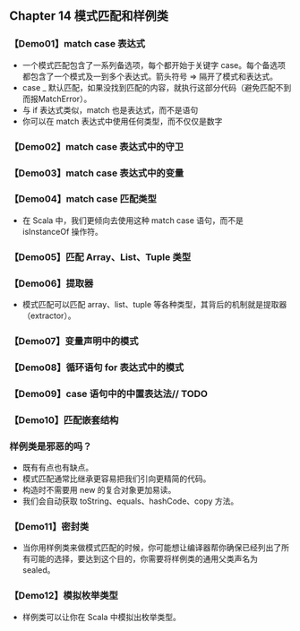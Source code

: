 ## Chapter 14 模式匹配和样例类

### 【Demo01】match case 表达式

- 一个模式匹配包含了一系列备选项，每个都开始于关键字 case。每个备选项都包含了一个模式及一到多个表达式。箭头符号 => 隔开了模式和表达式。
- case _ 默认匹配，如果没找到匹配的内容，就执行这部分代码（避免匹配不到而报MatchError）。
- 与 if 表达式类似，match 也是表达式，而不是语句
- 你可以在 match 表达式中使用任何类型，而不仅仅是数字

### 【Demo02】match case 表达式中的守卫

### 【Demo03】match case 表达式中的变量

### 【Demo04】match case 匹配类型

- 在 Scala 中，我们更倾向去使用这种 match case 语句，而不是 isInstanceOf 操作符。

### 【Demo05】匹配 Array、List、Tuple 类型

### 【Demo06】提取器

- 模式匹配可以匹配 array、list、tuple 等各种类型，其背后的机制就是提取器（extractor）。

### 【Demo07】变量声明中的模式

### 【Demo08】循环语句 for 表达式中的模式

### 【Demo09】case 语句中的中置表达法// TODO

### 【Demo10】匹配嵌套结构

### 样例类是邪恶的吗？

- 既有有点也有缺点。
- 模式匹配通常比继承更容易把我们引向更精简的代码。
- 构造时不需要用 new 的复合对象更加易读。
- 我们会自动获取 toString、equals、hashCode、copy 方法。

### 【Demo11】密封类

- 当你用样例类来做模式匹配的时候，你可能想让编译器帮你确保已经列出了所有可能的选择，要达到这个目的，你需要将样例类的通用父类声名为 sealed。

### 【Demo12】模拟枚举类型

- 样例类可以让你在 Scala 中模拟出枚举类型。
